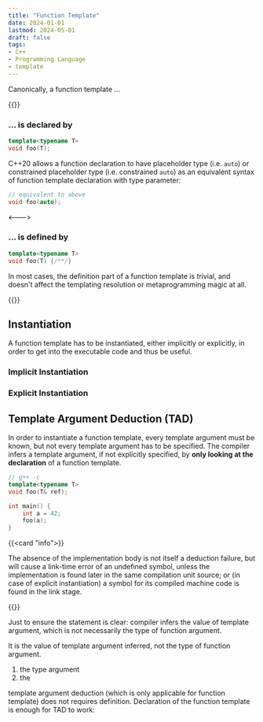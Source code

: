 ```yaml
---
title: "Function Template"
date: 2024-01-01
lastmod: 2024-05-01
draft: false
tags:
- C++
- Programming Language
- template
---
```


Canonically, a function template ...

{{<columns>}}

### ... is declared by 

```c++
template<typename T>
void foo(T);
```

C++20 allows a function declaration to have placeholder type (i.e. `auto`) or constrained placeholder type (i.e. constrained `auto`)
as an equivalent syntax of function template declaration with type parameter:

```c++
// equivalent to above
void foo(auto);
```

<--->

### ... is defined by 

```c++
template<typename T>
void foo(T) {/**/}
```

In most cases, the definition part of a function template is trivial, and doesn't affect the
templating resolution or metaprogramming magic at all.

{{</columns>}}

## Instantiation

A function template has to be instantiated, either implicitly or explicitly, in order to get into the executable code and thus be useful.

### Implicit Instantiation

### Explicit Instantiation

## Template Argument Deduction (TAD)

In order to instantiate a function template, every template argument must be known, but not every template argument has to be specified.
The compiler infers a template argument, if not explicitly specified, by **only looking at the declaration** of a function template.

```c++
// g++ -c
template<typename T>
void foo(T& ref);

int main() {
    int a = 42;
    foo(a);
}
```

{{<card "info">}}

The absence of the implementation body is not itself a deduction failure, but will cause a link-time error of an undefined symbol, unless 
the implementation is found later in the same compilation unit source; or (in case of explicit instantiation) a symbol for its compiled machine code is found in the link stage.

{{</card>}}

Just to ensure the statement is clear: compiler infers the value of template argument, which is not necessarily the type of function argument.

It is the value of template argument inferred, not the type of function argument.


1. the type argument
2. the 

template argument deduction (which is only applicable for function template) does not requires definition.
Declaration of the function template is enough for TAD to work:
